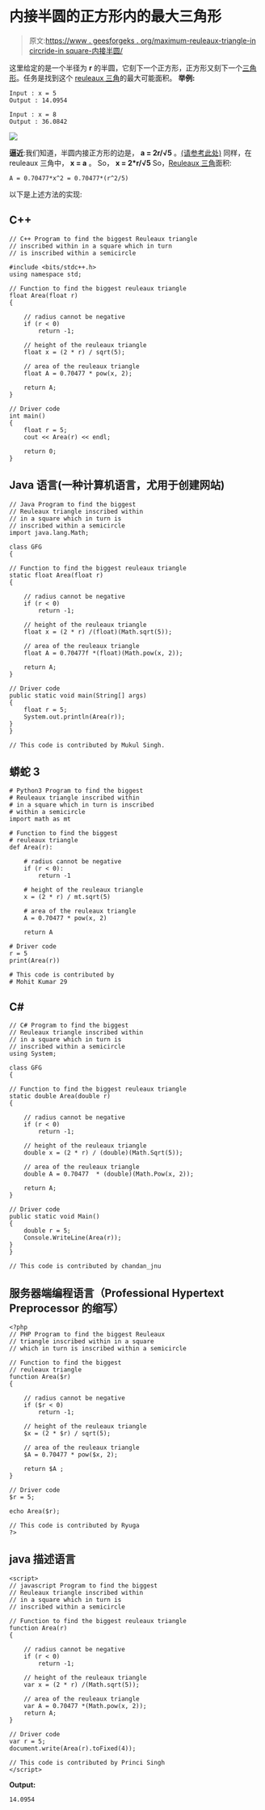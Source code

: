# 内接半圆的正方形内的最大三角形

> 原文:[https://www . geesforgeks . org/maximum-reuleaux-triangle-in circride-in square-内接半圆/](https://www.geeksforgeeks.org/biggest-reuleaux-triangle-inscirbed-within-a-square-inscribed-in-a-semicircle/)

这里给定的是一个半径为 **r** 的半圆，它刻下一个正方形，正方形又刻下一个[三角形](https://en.wikipedia.org/wiki/Reuleaux_triangle)。任务是找到这个 [reuleaux 三角](https://en.wikipedia.org/wiki/Reuleaux_triangle)的最大可能面积。
**举例:**

```
Input : x = 5  
Output : 14.0954

Input : x = 8
Output : 36.0842
```

![](img/c5a4e868fd28ee20e3ff628cf87fd101.png)

**逼近**:我们知道，半圆内接正方形的边是， **a = 2r/√5** 。[(请参考此处)](https://www.geeksforgeeks.org/largest-square-that-can-be-inscribed-in-a-semicircle/)
同样，在 reuleaux 三角中， **x = a** 。
So， **x = 2*r/√5**
So，[Reuleaux 三角](https://www.geeksforgeeks.org/area-of-reuleaux-triangle/)面积:

```
A = 0.70477*x^2 = 0.70477*(r^2/5)
```

以下是上述方法的实现:

## C++

```
// C++ Program to find the biggest Reuleaux triangle
// inscribed within in a square which in turn
// is inscribed within a semicircle

#include <bits/stdc++.h>
using namespace std;

// Function to find the biggest reuleaux triangle
float Area(float r)
{

    // radius cannot be negative
    if (r < 0)
        return -1;

    // height of the reuleaux triangle
    float x = (2 * r) / sqrt(5);

    // area of the reuleaux triangle
    float A = 0.70477 * pow(x, 2);

    return A;
}

// Driver code
int main()
{
    float r = 5;
    cout << Area(r) << endl;

    return 0;
}
```

## Java 语言(一种计算机语言，尤用于创建网站)

```
// Java Program to find the biggest
// Reuleaux triangle inscribed within
// in a square which in turn is
// inscribed within a semicircle
import java.lang.Math;

class GFG
{

// Function to find the biggest reuleaux triangle
static float Area(float r)
{

    // radius cannot be negative
    if (r < 0)
        return -1;

    // height of the reuleaux triangle
    float x = (2 * r) /(float)(Math.sqrt(5));

    // area of the reuleaux triangle
    float A = 0.70477f *(float)(Math.pow(x, 2));

    return A;
}

// Driver code
public static void main(String[] args)
{
    float r = 5;
    System.out.println(Area(r));
}
}

// This code is contributed by Mukul Singh.
```

## 蟒蛇 3

```
# Python3 Program to find the biggest
# Reuleaux triangle inscribed within
# in a square which in turn is inscribed
# within a semicircle
import math as mt

# Function to find the biggest
# reuleaux triangle
def Area(r):

    # radius cannot be negative
    if (r < 0):
        return -1

    # height of the reuleaux triangle
    x = (2 * r) / mt.sqrt(5)

    # area of the reuleaux triangle
    A = 0.70477 * pow(x, 2)

    return A

# Driver code
r = 5
print(Area(r))

# This code is contributed by
# Mohit Kumar 29
```

## C#

```
// C# Program to find the biggest
// Reuleaux triangle inscribed within
// in a square which in turn is
// inscribed within a semicircle
using System;

class GFG
{

// Function to find the biggest reuleaux triangle
static double Area(double r)
{

    // radius cannot be negative
    if (r < 0)
        return -1;

    // height of the reuleaux triangle
    double x = (2 * r) / (double)(Math.Sqrt(5));

    // area of the reuleaux triangle
    double A = 0.70477  * (double)(Math.Pow(x, 2));

    return A;
}

// Driver code
public static void Main()
{
    double r = 5;
    Console.WriteLine(Area(r));
}
}

// This code is contributed by chandan_jnu
```

## 服务器端编程语言（Professional Hypertext Preprocessor 的缩写）

```
<?php
// PHP Program to find the biggest Reuleaux
// triangle inscribed within in a square
// which in turn is inscribed within a semicircle

// Function to find the biggest
// reuleaux triangle
function Area($r)
{

    // radius cannot be negative
    if ($r < 0)
        return -1;

    // height of the reuleaux triangle
    $x = (2 * $r) / sqrt(5);

    // area of the reuleaux triangle
    $A = 0.70477 * pow($x, 2);

    return $A ;
}

// Driver code
$r = 5;

echo Area($r);

// This code is contributed by Ryuga
?>
```

## java 描述语言

```
<script>
// javascript Program to find the biggest
// Reuleaux triangle inscribed within
// in a square which in turn is
// inscribed within a semicircle

// Function to find the biggest reuleaux triangle
function Area(r)
{

    // radius cannot be negative
    if (r < 0)
        return -1;

    // height of the reuleaux triangle
    var x = (2 * r) /(Math.sqrt(5));

    // area of the reuleaux triangle
    var A = 0.70477 *(Math.pow(x, 2));
    return A;
}

// Driver code
var r = 5;
document.write(Area(r).toFixed(4));

// This code is contributed by Princi Singh
</script>
```

**Output:** 

```
14.0954
```